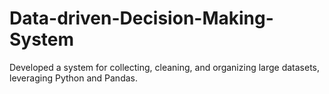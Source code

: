 # Data-driven-Decision-Making-System
Developed a system for collecting, cleaning, and organizing large datasets, leveraging Python and Pandas.
